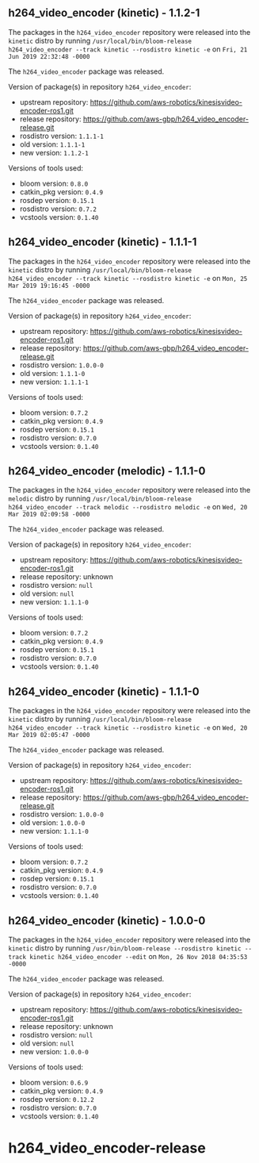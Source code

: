 ## h264_video_encoder (kinetic) - 1.1.2-1

The packages in the `h264_video_encoder` repository were released into the `kinetic` distro by running `/usr/local/bin/bloom-release h264_video_encoder --track kinetic --rosdistro kinetic -e` on `Fri, 21 Jun 2019 22:32:48 -0000`

The `h264_video_encoder` package was released.

Version of package(s) in repository `h264_video_encoder`:

- upstream repository: https://github.com/aws-robotics/kinesisvideo-encoder-ros1.git
- release repository: https://github.com/aws-gbp/h264_video_encoder-release.git
- rosdistro version: `1.1.1-1`
- old version: `1.1.1-1`
- new version: `1.1.2-1`

Versions of tools used:

- bloom version: `0.8.0`
- catkin_pkg version: `0.4.9`
- rosdep version: `0.15.1`
- rosdistro version: `0.7.2`
- vcstools version: `0.1.40`


## h264_video_encoder (kinetic) - 1.1.1-1

The packages in the `h264_video_encoder` repository were released into the `kinetic` distro by running `/usr/local/bin/bloom-release h264_video_encoder --track kinetic --rosdistro kinetic -e` on `Mon, 25 Mar 2019 19:16:45 -0000`

The `h264_video_encoder` package was released.

Version of package(s) in repository `h264_video_encoder`:

- upstream repository: https://github.com/aws-robotics/kinesisvideo-encoder-ros1.git
- release repository: https://github.com/aws-gbp/h264_video_encoder-release.git
- rosdistro version: `1.0.0-0`
- old version: `1.1.1-0`
- new version: `1.1.1-1`

Versions of tools used:

- bloom version: `0.7.2`
- catkin_pkg version: `0.4.9`
- rosdep version: `0.15.1`
- rosdistro version: `0.7.0`
- vcstools version: `0.1.40`


## h264_video_encoder (melodic) - 1.1.1-0

The packages in the `h264_video_encoder` repository were released into the `melodic` distro by running `/usr/local/bin/bloom-release h264_video_encoder --track melodic --rosdistro melodic -e` on `Wed, 20 Mar 2019 02:09:58 -0000`

The `h264_video_encoder` package was released.

Version of package(s) in repository `h264_video_encoder`:

- upstream repository: https://github.com/aws-robotics/kinesisvideo-encoder-ros1.git
- release repository: unknown
- rosdistro version: `null`
- old version: `null`
- new version: `1.1.1-0`

Versions of tools used:

- bloom version: `0.7.2`
- catkin_pkg version: `0.4.9`
- rosdep version: `0.15.1`
- rosdistro version: `0.7.0`
- vcstools version: `0.1.40`


## h264_video_encoder (kinetic) - 1.1.1-0

The packages in the `h264_video_encoder` repository were released into the `kinetic` distro by running `/usr/local/bin/bloom-release h264_video_encoder --track kinetic --rosdistro kinetic -e` on `Wed, 20 Mar 2019 02:05:47 -0000`

The `h264_video_encoder` package was released.

Version of package(s) in repository `h264_video_encoder`:

- upstream repository: https://github.com/aws-robotics/kinesisvideo-encoder-ros1.git
- release repository: https://github.com/aws-gbp/h264_video_encoder-release.git
- rosdistro version: `1.0.0-0`
- old version: `1.0.0-0`
- new version: `1.1.1-0`

Versions of tools used:

- bloom version: `0.7.2`
- catkin_pkg version: `0.4.9`
- rosdep version: `0.15.1`
- rosdistro version: `0.7.0`
- vcstools version: `0.1.40`


## h264_video_encoder (kinetic) - 1.0.0-0

The packages in the `h264_video_encoder` repository were released into the `kinetic` distro by running `/usr/bin/bloom-release --rosdistro kinetic --track kinetic h264_video_encoder --edit` on `Mon, 26 Nov 2018 04:35:53 -0000`

The `h264_video_encoder` package was released.

Version of package(s) in repository `h264_video_encoder`:

- upstream repository: https://github.com/aws-robotics/kinesisvideo-encoder-ros1.git
- release repository: unknown
- rosdistro version: `null`
- old version: `null`
- new version: `1.0.0-0`

Versions of tools used:

- bloom version: `0.6.9`
- catkin_pkg version: `0.4.9`
- rosdep version: `0.12.2`
- rosdistro version: `0.7.0`
- vcstools version: `0.1.40`


# h264_video_encoder-release